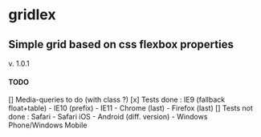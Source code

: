 # gridlex
## Simple grid based on css flexbox properties
v. 1.0.1



#### TODO
[] Media-queries to do (with class ?)
[x] Tests done : IE9 (fallback float+table) - IE10 (prefix) - IE11 - Chrome (last) - Firefox (last)
[] Tests not done : Safari - Safari iOS - Android (diff. version) - Windows Phone/Windows Mobile